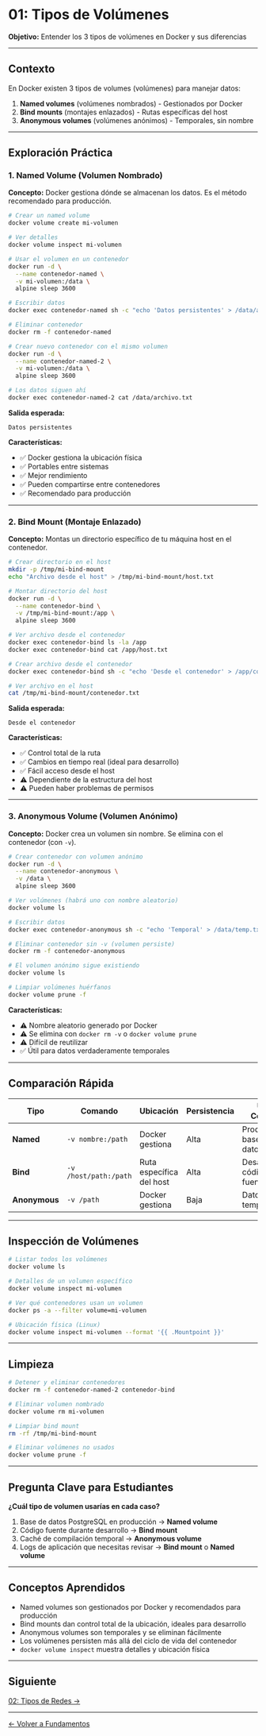 # 01: Tipos de Volúmenes

**Objetivo:** Entender los 3 tipos de volúmenes en Docker y sus diferencias

---

## Contexto

En Docker existen 3 tipos de volumes (volúmenes) para manejar datos:

1. **Named volumes** (volúmenes nombrados) - Gestionados por Docker
2. **Bind mounts** (montajes enlazados) - Rutas específicas del host
3. **Anonymous volumes** (volúmenes anónimos) - Temporales, sin nombre

---

## Exploración Práctica

### 1. Named Volume (Volumen Nombrado)

**Concepto:** Docker gestiona dónde se almacenan los datos. Es el método recomendado para producción.

```bash
# Crear un named volume
docker volume create mi-volumen

# Ver detalles
docker volume inspect mi-volumen

# Usar el volumen en un contenedor
docker run -d \
  --name contenedor-named \
  -v mi-volumen:/data \
  alpine sleep 3600

# Escribir datos
docker exec contenedor-named sh -c "echo 'Datos persistentes' > /data/archivo.txt"

# Eliminar contenedor
docker rm -f contenedor-named

# Crear nuevo contenedor con el mismo volumen
docker run -d \
  --name contenedor-named-2 \
  -v mi-volumen:/data \
  alpine sleep 3600

# Los datos siguen ahí
docker exec contenedor-named-2 cat /data/archivo.txt
```

**Salida esperada:**
```
Datos persistentes
```

**Características:**
- ✅ Docker gestiona la ubicación física
- ✅ Portables entre sistemas
- ✅ Mejor rendimiento
- ✅ Pueden compartirse entre contenedores
- ✅ Recomendado para producción

---

### 2. Bind Mount (Montaje Enlazado)

**Concepto:** Montas un directorio específico de tu máquina host en el contenedor.

```bash
# Crear directorio en el host
mkdir -p /tmp/mi-bind-mount
echo "Archivo desde el host" > /tmp/mi-bind-mount/host.txt

# Montar directorio del host
docker run -d \
  --name contenedor-bind \
  -v /tmp/mi-bind-mount:/app \
  alpine sleep 3600

# Ver archivo desde el contenedor
docker exec contenedor-bind ls -la /app
docker exec contenedor-bind cat /app/host.txt

# Crear archivo desde el contenedor
docker exec contenedor-bind sh -c "echo 'Desde el contenedor' > /app/contenedor.txt"

# Ver archivo en el host
cat /tmp/mi-bind-mount/contenedor.txt
```

**Salida esperada:**
```
Desde el contenedor
```

**Características:**
- ✅ Control total de la ruta
- ✅ Cambios en tiempo real (ideal para desarrollo)
- ✅ Fácil acceso desde el host
- ⚠️ Dependiente de la estructura del host
- ⚠️ Pueden haber problemas de permisos

---

### 3. Anonymous Volume (Volumen Anónimo)

**Concepto:** Docker crea un volumen sin nombre. Se elimina con el contenedor (con `-v`).

```bash
# Crear contenedor con volumen anónimo
docker run -d \
  --name contenedor-anonymous \
  -v /data \
  alpine sleep 3600

# Ver volúmenes (habrá uno con nombre aleatorio)
docker volume ls

# Escribir datos
docker exec contenedor-anonymous sh -c "echo 'Temporal' > /data/temp.txt"

# Eliminar contenedor sin -v (volumen persiste)
docker rm -f contenedor-anonymous

# El volumen anónimo sigue existiendo
docker volume ls

# Limpiar volúmenes huérfanos
docker volume prune -f
```

**Características:**
- ⚠️ Nombre aleatorio generado por Docker
- ⚠️ Se elimina con `docker rm -v` o `docker volume prune`
- ⚠️ Difícil de reutilizar
- ✅ Útil para datos verdaderamente temporales

---

## Comparación Rápida

| Tipo | Comando | Ubicación | Persistencia | Uso Común |
|------|---------|-----------|--------------|-----------|
| **Named** | `-v nombre:/path` | Docker gestiona | Alta | Producción, bases de datos |
| **Bind** | `-v /host/path:/path` | Ruta específica del host | Alta | Desarrollo, código fuente |
| **Anonymous** | `-v /path` | Docker gestiona | Baja | Datos temporales |

---

## Inspección de Volúmenes

```bash
# Listar todos los volúmenes
docker volume ls

# Detalles de un volumen específico
docker volume inspect mi-volumen

# Ver qué contenedores usan un volumen
docker ps -a --filter volume=mi-volumen

# Ubicación física (Linux)
docker volume inspect mi-volumen --format '{{ .Mountpoint }}'
```

---

## Limpieza

```bash
# Detener y eliminar contenedores
docker rm -f contenedor-named-2 contenedor-bind

# Eliminar volumen nombrado
docker volume rm mi-volumen

# Limpiar bind mount
rm -rf /tmp/mi-bind-mount

# Eliminar volúmenes no usados
docker volume prune -f
```

---

## Pregunta Clave para Estudiantes

**¿Cuál tipo de volumen usarías en cada caso?**

1. Base de datos PostgreSQL en producción → **Named volume**
2. Código fuente durante desarrollo → **Bind mount**
3. Caché de compilación temporal → **Anonymous volume**
4. Logs de aplicación que necesitas revisar → **Bind mount** o **Named volume**

---

## Conceptos Aprendidos

- Named volumes son gestionados por Docker y recomendados para producción
- Bind mounts dan control total de la ubicación, ideales para desarrollo
- Anonymous volumes son temporales y se eliminan fácilmente
- Los volúmenes persisten más allá del ciclo de vida del contenedor
- `docker volume inspect` muestra detalles y ubicación física

---

## Siguiente

[02: Tipos de Redes →](../02-tipos-redes/)

---

[← Volver a Fundamentos](../README.md)
